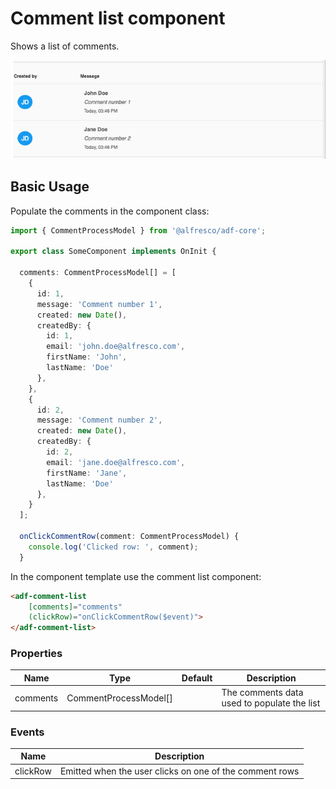 # Comment list component
Shows a list of comments.

![ADF Comment List](docassets/images/adf-comment-list.png)

## Basic Usage
Populate the comments in the component class:

```ts
import { CommentProcessModel } from '@alfresco/adf-core';

export class SomeComponent implements OnInit {

  comments: CommentProcessModel[] = [
    {
      id: 1,
      message: 'Comment number 1',
      created: new Date(),
      createdBy: {
        id: 1,
        email: 'john.doe@alfresco.com',
        firstName: 'John',
        lastName: 'Doe'
      },
    },
    {
      id: 2,
      message: 'Comment number 2',
      created: new Date(),
      createdBy: {
        id: 2,
        email: 'jane.doe@alfresco.com',
        firstName: 'Jane',
        lastName: 'Doe'
      },
    }
  ];
    
  onClickCommentRow(comment: CommentProcessModel) {
    console.log('Clicked row: ', comment);
  }

```

In the component template use the comment list component:

```html
<adf-comment-list 
    [comments]="comments"
    (clickRow)="onClickCommentRow($event)">
</adf-comment-list>        
```

### Properties

| Name | Type | Default | Description |
| --- | --- | --- | --- |
| comments | CommentProcessModel[] |  | The comments data used to populate the list |

### Events

| Name | Description |
| --- | --- |
| clickRow | Emitted when the user clicks on one of the comment rows |


<!-- seealso start -->

<!-- seealso end -->